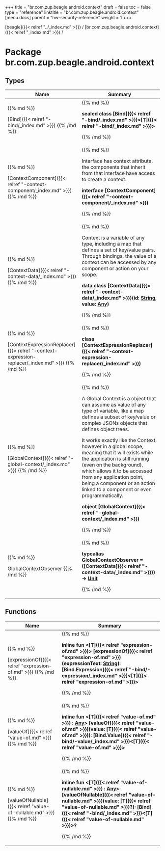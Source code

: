 +++
title = "br.com.zup.beagle.android.context"
draft = false
toc = false
type = "reference"
linktitle = "br.com.zup.beagle.android.context"
[menu.docs]
  parent = "hw-security-reference"
  weight = 1
+++

[beagle]({{< relref "../_index.md" >}}) / [br.com.zup.beagle.android.context]({{< relref "_index.md" >}}) / 



# Package br.com.zup.beagle.android.context  


## Types  
<table>
  
<thead>
<tr>
<th>
Name  
</th>
<th>
Summary  
</th>
  
</tr>
</thead>
<tbody>
<tr>
<td>
{{% md %}}

[Bind]({{< relref "-bind/_index.md" >}})
{{% /md %}}
</td>
<td>
{{% md %}}

  
<b>sealed class [Bind]({{< relref "-bind/_index.md" >}})<[T]({{< relref "-bind/_index.md" >}})></b>  



{{% /md %}}
</td>
</tr>

<tr>
<td>
{{% md %}}

[ContextComponent]({{< relref "-context-component/_index.md" >}})
{{% /md %}}
</td>
<td>
{{% md %}}



Interface has context attribute, the components that inherit from that interface have access to create a context.

  
  
<b>interface [ContextComponent]({{< relref "-context-component/_index.md" >}})</b>  



{{% /md %}}
</td>
</tr>

<tr>
<td>
{{% md %}}

[ContextData]({{< relref "-context-data/_index.md" >}})
{{% /md %}}
</td>
<td>
{{% md %}}



Context is a variable of any type, including a map that defines a set of key/value pairs. Through bindings, the value of a context can be accessed by any component or action on your scope.

  
  
<b>data class [ContextData]({{< relref "-context-data/_index.md" >}})(**id**: [String](https://kotlinlang.org/api/latest/jvm/stdlib/kotlin/-string/index.html), **value**: [Any](https://kotlinlang.org/api/latest/jvm/stdlib/kotlin/-any/index.html))</b>  



{{% /md %}}
</td>
</tr>

<tr>
<td>
{{% md %}}

[ContextExpressionReplacer]({{< relref "-context-expression-replacer/_index.md" >}})
{{% /md %}}
</td>
<td>
{{% md %}}

  
<b>class [ContextExpressionReplacer]({{< relref "-context-expression-replacer/_index.md" >}})</b>  



{{% /md %}}
</td>
</tr>

<tr>
<td>
{{% md %}}

[GlobalContext]({{< relref "-global-context/_index.md" >}})
{{% /md %}}
</td>
<td>
{{% md %}}





A Global Context is a object that can assume as value of any type of variable, like a map defines a subset of key/value or complex JSONs objects that defines object trees.



It works exactly like the Context, however in a global scope, meaning that it will exists while the application is still running (even on the background), which allows it to be accessed from any application point, being a component or an action linked to a component or even programmatically.



  
  
<b>object [GlobalContext]({{< relref "-global-context/_index.md" >}})</b>  



{{% /md %}}
</td>
</tr>

<tr>
<td>
{{% md %}}

GlobalContextObserver
{{% /md %}}
</td>
<td>
{{% md %}}

  
<b>typealias GlobalContextObserver = ([ContextData]({{< relref "-context-data/_index.md" >}})) -> [Unit](https://kotlinlang.org/api/latest/jvm/stdlib/kotlin/-unit/index.html)</b>  



{{% /md %}}
</td>
</tr>

</tbody>
</table>


## Functions  
<table>
  
<thead>
<tr>
<th>
Name  
</th>
<th>
Summary  
</th>
  
</tr>
</thead>
<tbody>
<tr>
<td>
{{% md %}}

[expressionOf]({{< relref "expression-of.md" >}})
{{% /md %}}
</td>
<td>
{{% md %}}

  
<b>inline fun <[T]({{< relref "expression-of.md" >}})> [expressionOf]({{< relref "expression-of.md" >}})(expressionText: [String](https://kotlinlang.org/api/latest/jvm/stdlib/kotlin/-string/index.html)): [Bind.Expression]({{< relref "-bind/-expression/_index.md" >}})<[T]({{< relref "expression-of.md" >}})></b>  



{{% /md %}}
</td>
</tr>

<tr>
<td>
{{% md %}}

[valueOf]({{< relref "value-of.md" >}})
{{% /md %}}
</td>
<td>
{{% md %}}

  
<b>inline fun <[T]({{< relref "value-of.md" >}}) : [Any](https://kotlinlang.org/api/latest/jvm/stdlib/kotlin/-any/index.html)> [valueOf]({{< relref "value-of.md" >}})(value: [T]({{< relref "value-of.md" >}})): [Bind.Value]({{< relref "-bind/-value/_index.md" >}})<[T]({{< relref "value-of.md" >}})></b>  



{{% /md %}}
</td>
</tr>

<tr>
<td>
{{% md %}}

[valueOfNullable]({{< relref "value-of-nullable.md" >}})
{{% /md %}}
</td>
<td>
{{% md %}}

  
<b>inline fun <[T]({{< relref "value-of-nullable.md" >}}) : [Any](https://kotlinlang.org/api/latest/jvm/stdlib/kotlin/-any/index.html)> [valueOfNullable]({{< relref "value-of-nullable.md" >}})(value: [T]({{< relref "value-of-nullable.md" >}})?): [Bind]({{< relref "-bind/_index.md" >}})<[T]({{< relref "value-of-nullable.md" >}})>?</b>  



{{% /md %}}
</td>
</tr>

</tbody>
</table>

